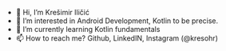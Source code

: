 - 👋 Hi, I’m Krešimir Iličić
- 👀 I’m interested in Android Development, Kotlin to be precise.
- 🌱 I’m currently learning Kotlin fundamentals
- 📫 How to reach me? Github, LinkedIN, Instagram (@kresohr)

<!---
kresohr/kresohr is a ✨ special ✨ repository because its `README.md` (this file) appears on your GitHub profile.
You can click the Preview link to take a look at your changes.
--->
